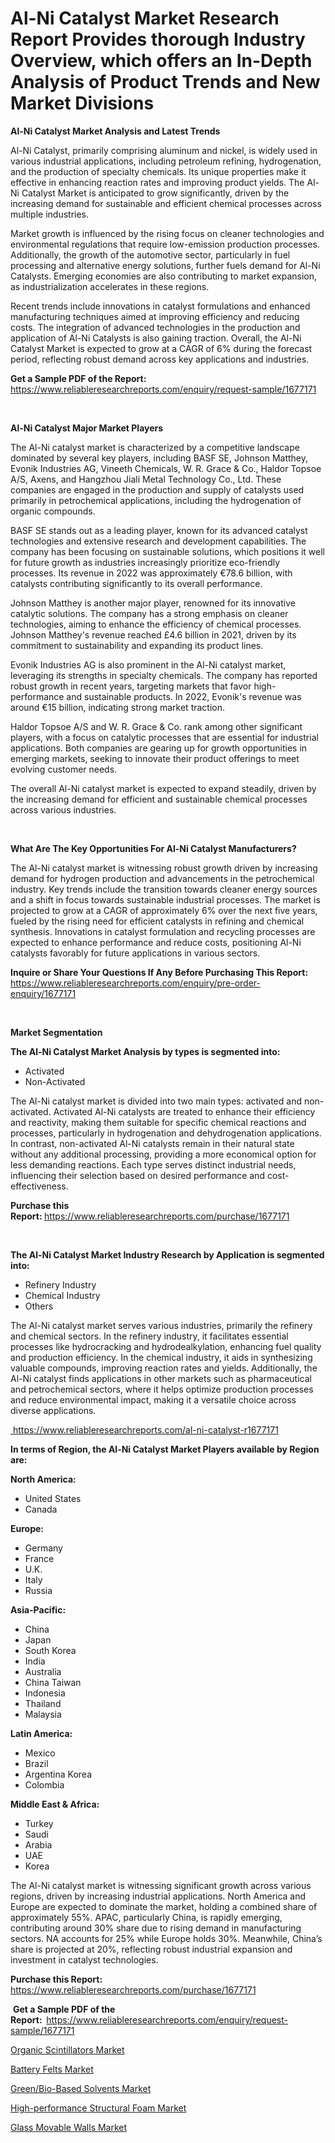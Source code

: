<p><h1>Al-Ni Catalyst Market Research Report Provides thorough Industry Overview, which offers an In-Depth Analysis of Product Trends and New Market Divisions</h1></p><p><strong>Al-Ni Catalyst Market Analysis and Latest Trends</strong></p>
<p><p>Al-Ni Catalyst, primarily comprising aluminum and nickel, is widely used in various industrial applications, including petroleum refining, hydrogenation, and the production of specialty chemicals. Its unique properties make it effective in enhancing reaction rates and improving product yields. The Al-Ni Catalyst Market is anticipated to grow significantly, driven by the increasing demand for sustainable and efficient chemical processes across multiple industries.</p><p>Market growth is influenced by the rising focus on cleaner technologies and environmental regulations that require low-emission production processes. Additionally, the growth of the automotive sector, particularly in fuel processing and alternative energy solutions, further fuels demand for Al-Ni Catalysts. Emerging economies are also contributing to market expansion, as industrialization accelerates in these regions.</p><p>Recent trends include innovations in catalyst formulations and enhanced manufacturing techniques aimed at improving efficiency and reducing costs. The integration of advanced technologies in the production and application of Al-Ni Catalysts is also gaining traction. Overall, the Al-Ni Catalyst Market is expected to grow at a CAGR of 6% during the forecast period, reflecting robust demand across key applications and industries.</p></p>
<p><strong>Get a Sample PDF of the Report:&nbsp;</strong> <a href="https://www.reliableresearchreports.com/enquiry/request-sample/1677171?utm_campaign=3&utm_medium=2&utm_source=Github&utm_content=ia&utm_term=11122024&utm_id=al-ni-catalyst">https://www.reliableresearchreports.com/enquiry/request-sample/1677171</a></p>
<p>&nbsp;</p>
<p><strong>Al-Ni Catalyst Major Market Players</strong></p>
<p><p>The Al-Ni catalyst market is characterized by a competitive landscape dominated by several key players, including BASF SE, Johnson Matthey, Evonik Industries AG, Vineeth Chemicals, W. R. Grace & Co., Haldor Topsoe A/S, Axens, and Hangzhou Jiali Metal Technology Co., Ltd. These companies are engaged in the production and supply of catalysts used primarily in petrochemical applications, including the hydrogenation of organic compounds.</p><p>BASF SE stands out as a leading player, known for its advanced catalyst technologies and extensive research and development capabilities. The company has been focusing on sustainable solutions, which positions it well for future growth as industries increasingly prioritize eco-friendly processes. Its revenue in 2022 was approximately €78.6 billion, with catalysts contributing significantly to its overall performance.</p><p>Johnson Matthey is another major player, renowned for its innovative catalytic solutions. The company has a strong emphasis on cleaner technologies, aiming to enhance the efficiency of chemical processes. Johnson Matthey's revenue reached £4.6 billion in 2021, driven by its commitment to sustainability and expanding its product lines.</p><p>Evonik Industries AG is also prominent in the Al-Ni catalyst market, leveraging its strengths in specialty chemicals. The company has reported robust growth in recent years, targeting markets that favor high-performance and sustainable products. In 2022, Evonik's revenue was around €15 billion, indicating strong market traction.</p><p>Haldor Topsoe A/S and W. R. Grace & Co. rank among other significant players, with a focus on catalytic processes that are essential for industrial applications. Both companies are gearing up for growth opportunities in emerging markets, seeking to innovate their product offerings to meet evolving customer needs.</p><p>The overall Al-Ni catalyst market is expected to expand steadily, driven by the increasing demand for efficient and sustainable chemical processes across various industries.</p></p>
<p>&nbsp;</p>
<p><strong>What Are The Key Opportunities For Al-Ni Catalyst Manufacturers?</strong></p>
<p><p>The Al-Ni catalyst market is witnessing robust growth driven by increasing demand for hydrogen production and advancements in the petrochemical industry. Key trends include the transition towards cleaner energy sources and a shift in focus towards sustainable industrial processes. The market is projected to grow at a CAGR of approximately 6% over the next five years, fueled by the rising need for efficient catalysts in refining and chemical synthesis. Innovations in catalyst formulation and recycling processes are expected to enhance performance and reduce costs, positioning Al-Ni catalysts favorably for future applications in various sectors.</p></p>
<p><strong>Inquire or Share Your Questions If Any Before Purchasing This Report:</strong> <a href="https://www.reliableresearchreports.com/enquiry/pre-order-enquiry/1677171?utm_campaign=3&utm_medium=2&utm_source=Github&utm_content=ia&utm_term=11122024&utm_id=al-ni-catalyst">https://www.reliableresearchreports.com/enquiry/pre-order-enquiry/1677171</a></p>
<p>&nbsp;</p>
<p><strong>Market Segmentation</strong></p>
<p><strong>The Al-Ni Catalyst Market Analysis by types is segmented into:</strong></p>
<p><ul><li>Activated</li><li>Non-Activated</li></ul></p>
<p><p>The Al-Ni catalyst market is divided into two main types: activated and non-activated. Activated Al-Ni catalysts are treated to enhance their efficiency and reactivity, making them suitable for specific chemical reactions and processes, particularly in hydrogenation and dehydrogenation applications. In contrast, non-activated Al-Ni catalysts remain in their natural state without any additional processing, providing a more economical option for less demanding reactions. Each type serves distinct industrial needs, influencing their selection based on desired performance and cost-effectiveness.</p></p>
<p><strong>Purchase this Report:&nbsp;</strong><a href="https://www.reliableresearchreports.com/purchase/1677171?utm_campaign=3&utm_medium=2&utm_source=Github&utm_content=ia&utm_term=11122024&utm_id=al-ni-catalyst">https://www.reliableresearchreports.com/purchase/1677171</a></p>
<p>&nbsp;</p>
<p><strong>The Al-Ni Catalyst Market Industry Research by Application is segmented into:</strong></p>
<p><ul><li>Refinery Industry</li><li>Chemical Industry</li><li>Others</li></ul></p>
<p><p>The Al-Ni catalyst market serves various industries, primarily the refinery and chemical sectors. In the refinery industry, it facilitates essential processes like hydrocracking and hydrodealkylation, enhancing fuel quality and production efficiency. In the chemical industry, it aids in synthesizing valuable compounds, improving reaction rates and yields. Additionally, the Al-Ni catalyst finds applications in other markets such as pharmaceutical and petrochemical sectors, where it helps optimize production processes and reduce environmental impact, making it a versatile choice across diverse applications.</p></p>
<p><a href="https://www.reliableresearchreports.com/al-ni-catalyst-r1677171?utm_campaign=3&utm_medium=2&utm_source=Github&utm_content=ia&utm_term=11122024&utm_id=al-ni-catalyst">&nbsp;https://www.reliableresearchreports.com/al-ni-catalyst-r1677171</a></p>
<p><strong>In terms of Region, the Al-Ni Catalyst Market Players available by Region are:</strong></p>
<p>
    <p> <strong> North America: </strong>
        <ul>
            <li>United States</li>
            <li>Canada</li>
        </ul>
        </p> 
    <p> <strong> Europe: </strong>
        <ul>
            <li>Germany</li>
            <li>France</li>
            <li>U.K.</li>
            <li>Italy</li>
            <li>Russia</li>
        </ul>
        </p> 
    <p> <strong> Asia-Pacific: </strong>
        <ul>
            <li>China</li>
            <li>Japan</li>
            <li>South Korea</li>
            <li>India</li>
            <li>Australia</li>
            <li>China Taiwan</li>
            <li>Indonesia</li>
            <li>Thailand</li>
            <li>Malaysia</li>
        </ul>
        </p> 
    <p> <strong> Latin America: </strong>
        <ul>
            <li>Mexico</li>
            <li>Brazil</li>
            <li>Argentina Korea</li>
            <li>Colombia</li>
        </ul>
        </p> 
    <p> <strong> Middle East & Africa: </strong>
        <ul>
            <li>Turkey</li>
            <li>Saudi</li>
            <li>Arabia</li>
            <li>UAE</li>
            <li>Korea</li>
        </ul>
    </p>
    </p>
<p><p>The Al-Ni catalyst market is witnessing significant growth across various regions, driven by increasing industrial applications. North America and Europe are expected to dominate the market, holding a combined share of approximately 55%. APAC, particularly China, is rapidly emerging, contributing around 30% share due to rising demand in manufacturing sectors. NA accounts for 25% while Europe holds 30%. Meanwhile, China’s share is projected at 20%, reflecting robust industrial expansion and investment in catalyst technologies.</p></p>
<p><strong>Purchase this Report: </strong><a href="https://www.reliableresearchreports.com/purchase/1677171?utm_campaign=3&utm_medium=2&utm_source=Github&utm_content=ia&utm_term=11122024&utm_id=al-ni-catalyst">https://www.reliableresearchreports.com/purchase/1677171</a></p>
<p>&nbsp;<strong>Get a Sample PDF of the Report:&nbsp;&nbsp;</strong><a href="https://www.reliableresearchreports.com/enquiry/request-sample/1677171?utm_campaign=3&utm_medium=2&utm_source=Github&utm_content=ia&utm_term=11122024&utm_id=al-ni-catalyst">https://www.reliableresearchreports.com/enquiry/request-sample/1677171</a></p>
<p><strong></strong></p>
<p><p><a href="https://www.linkedin.com/pulse/aglobalorganic-scintillators-market-analysis-including-its-ccnxe?utm_campaign=3&utm_medium=2&utm_source=Github&utm_content=ia&utm_term=11122024&utm_id=al-ni-catalyst">Organic Scintillators Market</a></p><p><a href="https://www.linkedin.com/pulse/c-hannibex-sqmmf?utm_campaign=3&utm_medium=2&utm_source=Github&utm_content=ia&utm_term=11122024&utm_id=al-ni-catalyst">Battery Felts Market</a></p><p><a href="https://github.com/nathandecarvalho/Market-Research-Report-List-5/blob/main/greenbio-based-solvents-market.md?utm_campaign=3&utm_medium=2&utm_source=Github&utm_content=ia&utm_term=11122024&utm_id=al-ni-catalyst">Green/Bio-Based Solvents Market</a></p><p><a href="https://github.com/julyju69/Market-Research-Report-List-5/blob/main/high-performance-structural-foam-market.md?utm_campaign=3&utm_medium=2&utm_source=Github&utm_content=ia&utm_term=11122024&utm_id=al-ni-catalyst">High-performance Structural Foam Market</a></p><p><a href="https://www.linkedin.com/pulse/glass-movable-walls-market-rise-tracking-76-cagr-2024-2031-cceoe?utm_campaign=3&utm_medium=2&utm_source=Github&utm_content=ia&utm_term=11122024&utm_id=al-ni-catalyst">Glass Movable Walls Market</a></p></p>